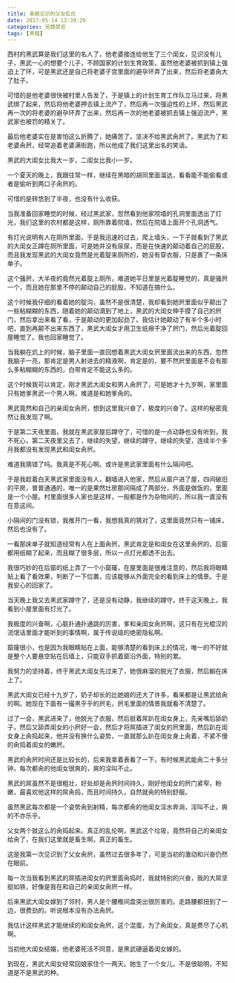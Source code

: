 ```yaml
---
title: 亲眼见识的父女乱伦
date: 2017-05-14 13:39:29
categories: 另類禁忌
tags: [草榴]
---
```

西村的黑武算是我们这里的名人了，他老婆接连给他生了三个闺女，见识没有儿子，黑武一心的想要个儿子，不顾国家的计划生育政策，虽然他老婆被抓到镇上强迫上了环，可是黑武还是自己将老婆子宫里面的避孕环弄了出来，然后将老婆肏大了肚子。

可惜的是他老婆很快被村里人告发了，于是镇上的计划生育工作队立马过来，将黑武绑了起来，然后将他老婆押去镇上流产了，然后再一次强迫性的上环，然后黑武再一次的将老婆的避孕环弄了出来，然后再一次的他老婆被抓去镇上强迫流产，黑武家也被罚的精关了。

最后他老婆实在是害怕这么折腾了，她痛苦了。坚决不给黑武肏屄了。黑武为了和老婆肏屄，经常追着老婆满街跑，所以他成了我们这里出名的笑话。

黑武的大闺女比我大一岁，二闺女比我小一岁。

一个夏天的晚上，我跟往常一样，继续在黑暗的胡同里面溜达，看看能不能偷看或者是偷听到两口子肏屄的。

可惜的是转悠到了半夜，也没有什么收获。

当我准备回家睡觉的时候，经过黑武家，忽然看到他家院墙的孔洞里面透出了灯光，我们这里的农村都是这样，厕所靠着院墙，然后在院墙上面开个孔洞透气。

有灯光说明有人在厕所里面，于是我迅速的过去，爬上墙头，一下子就看到了黑武的大闺女正蹲在厕所里面，可是她并没有尿尿，而是在快速的颠动着自己的屁股，而且我发现黑武的大闺女竟然是光着腚来厕所的，她没有穿衣服，只是裹了一条床单子。

这个骚屄，大半夜的竟然光着腚上厕所，难道她平日里是光着腚睡觉的，真是骚屄一个，而且她在那里不停的颠动自己的屁股，不知道在搞什么。

这个时候我仔细的看着她的腚沟，虽然不是很清楚，我却看到她屄里面似乎颠出了一些粘糊糊的东西，随着她的颠动滴到了地上，黑武的大闺女伸手摸了自己的屄门，然后拿出来看了看，于是颠动的更加起劲了。我估计她颠动了有半个多小时吧，直到再颠不出来东西了，黑武大闺女才用卫生纸擦干净了屄门，然后光着腚回屋睡觉了。我也回家睡觉了。

当我躺在炕上的时候，脑子里面一直回想着黑武大闺女屄里面流出来的东西，忽然我脑子一亮，那肯定是男人射进去的精液啊，肯定是的，要不然屄里面是不会有那么多粘糊糊的东西的，白带肯定不能这么多的。

这个时候我可以肯定，刚才黑武大闺女和男人肏屄了，可是她才十九岁啊，家里面只有她爹黑武一个男人啊，难道是和她爹肏的。

黑武竟然和自己的亲闺女肏屄，想到这里我兴奋了，极度的兴奋了。这样的秘密竟然让我发现了啊。

于是第二天夜里面，我就在黑武家屋后蹲守了，可惜的是一点动静也没有听到，我不死心，第二天夜里又去了，继续的失望，继续的蹲守，继续的失望，连续半个多月我都没有发现黑武和闺女肏屄。

难道我猜错了吗。我真是不死心啊。或许是黑武家里面有什么隔间吧。

于是我趁着白天黑武家里面没有人，翻墙进入他家，然后从窗户进了屋，四间破旧的平房，普普通通的，唯一的是果然灶房那间隔成了两部分，外面是做饭的，里面是一个小屋。村里面很多人家也是这样，一般都是作为杂物间的，所以我一直没有在意这间。

小隔间的门没有锁，我推开门一看，我想我真的猜对了，这里面竟然只有一铺床，然后也没有了。

一看那床单子就知道经常有人在上面肏屄，黑武肯定是和闺女在这里肏屄的，后窗都用纸糊了起来，而且糊了很多层，所以一点灯光都透不出去。

我很巧妙的在后窗的纸上弄了一个小窟窿，在屋里面是很难注意的，然后我将眼睛贴上看了看效果，判断了一下位置，应该能够从外面完全的看到床上的情景。于是我安心的回家了。

当天晚上我又去黑武家蹲守了，还是没有动静，我继续的蹲守，终于这天晚上，我看到小屋里面有灯光了。

我极度的兴奋啊，心脏扑通扑通跳的厉害，爹和亲闺女肏屄啊，这只有在光棍汉的流氓话里面才能听到的事情啊，属于传说级的绝密隐私啊。

窟窿很小，也是因为我眼睛贴在上面，能够清楚的看到床上的情况，唯一的不好就是整个人要悬空贴在后墙上，只能双手抓着窗沿外面，特别的累。

我努力的坚持着，终于黑武大闺女先过来了，她很麻溜的脱光了衣服，然后躺在床上了。

黑武大闺女已经十九岁了，奶子却长的比她娘的还大了许多，看来都是让黑武给肏的啊。她现在下面有一撮黑乎乎的屄毛，屄毛里面的情景我就看不清楚了。

过了一会，黑武进来了，他脱光了衣服，然后挺着屌趴在闺女身上，先亲嘴后舔奶子，然后又舔弄闺女的小屄好一会，然后才将屌插进了闺女的屄里面，然后趴在闺女身上肏捣起来，他并没有换什么姿势，一直就那么趴在闺女身上肏着，不紧不慢的肏捣着闺女的嫩屄。

黑武的肏屄时间还是比较长的，后来我拿着表看了一下，有时候黑武能肏二十多分钟，每次都肏的他闺女很爽的，爽的淫叫不止。

黑武的屌虽然不是很粗壮，好处却是肏屄时间持久，刚好他闺女的屄门紧窄，粉嫩，最喜欢他这样的屌肏捣，而且时间持久，自然就肏的特别舒服。

虽然黑武每次都是一个姿势肏到射精，每次都肏的他闺女淫水奔淌，淫叫不止，爽的不亦乐乎。

父女两个就这么的肏捣起来。真正的乱伦啊，黑武这个垃圾，竟然将自己的亲闺女给肏了，在我们这里就是畜生啊，真正的畜生。

这是我第一次见识到了父女肏屄，虽然过去很多年了，可是当初的激动和兴奋仍然在眼前。

每一次当我看到黑武的屌插进闺女的屄里面肏捣时，我就特别的兴奋，我的大屌坚挺如铁，好像是我在和自己的亲闺女肏屄一样。

后来黑武大闺女嫁到了邻村，男人是个腰椎间盘突出很厉害的。走路腰都扭到了一边，很费劲的。听说根本没有办法肏屄。

我估计这样黑武才能继续的和闺女肏屄，这个混蛋，为了肏闺女，真是费尽了心机啊。

当初他大闺女结婚，他老婆死活不同意，是黑武硬逼着闺女嫁的。

到现在，黑武大闺女经常回娘家住个一两天。她生了一个女儿，不是很聪明，不知道是不是黑武的种。
